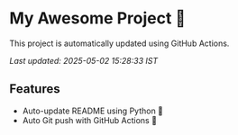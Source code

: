 # My Awesome Project 🚀

This project is automatically updated using GitHub Actions.

_Last updated: 2025-05-02 15:28:33 IST_

## Features
- Auto-update README using Python 🐍
- Auto Git push with GitHub Actions 🤖
